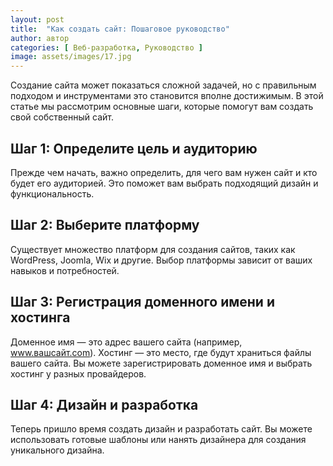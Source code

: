 ```yaml
---
layout: post
title:  "Как создать сайт: Пошаговое руководство"
author: автор
categories: [ Веб-разработка, Руководство ]
image: assets/images/17.jpg
---
```


Создание сайта может показаться сложной задачей, но с правильным подходом и инструментами это становится вполне достижимым. В этой статье мы рассмотрим основные шаги, которые помогут вам создать свой собственный сайт.

## Шаг 1: Определите цель и аудиторию

Прежде чем начать, важно определить, для чего вам нужен сайт и кто будет его аудиторией. Это поможет вам выбрать подходящий дизайн и функциональность.

## Шаг 2: Выберите платформу

Существует множество платформ для создания сайтов, таких как WordPress, Joomla, Wix и другие. Выбор платформы зависит от ваших навыков и потребностей.

## Шаг 3: Регистрация доменного имени и хостинга

Доменное имя — это адрес вашего сайта (например, www.вашсайт.com). Хостинг — это место, где будут храниться файлы вашего сайта. Вы можете зарегистрировать доменное имя и выбрать хостинг у разных провайдеров.

## Шаг 4: Дизайн и разработка

Теперь пришло время создать дизайн и разработать сайт. Вы можете использовать готовые шаблоны или нанять дизайнера для создания уникального дизайна.